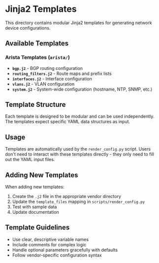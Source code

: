 # Jinja2 Templates

This directory contains modular Jinja2 templates for generating network device configurations.

## Available Templates

### Arista Templates (`arista/`)

- **`bgp.j2`** - BGP routing configuration
- **`routing_filters.j2`** - Route maps and prefix lists
- **`interfaces.j2`** - Interface configuration
- **`vlans.j2`** - VLAN configuration
- **`system.j2`** - System-wide configuration (hostname, NTP, SNMP, etc.)

## Template Structure

Each template is designed to be modular and can be used independently. The templates expect specific YAML data structures as input.

## Usage

Templates are automatically used by the `render_config.py` script. Users don't need to interact with these templates directly - they only need to fill out the YAML input files.

## Adding New Templates

When adding new templates:

1. Create the `.j2` file in the appropriate vendor directory
2. Update the `template_files` mapping in `scripts/render_config.py`
3. Test with sample data
4. Update documentation

## Template Guidelines

- Use clear, descriptive variable names
- Include comments for complex logic
- Handle optional parameters gracefully with defaults
- Follow vendor-specific configuration syntax
